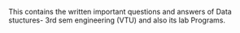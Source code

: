 This contains the written important questions and answers of Data stuctures- 3rd sem engineering (VTU) and also its lab Programs. 
